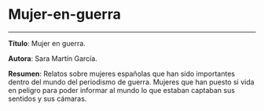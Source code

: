 # Mujer-en-guerra
-----

**Título**: Mujer en guerra.

**Autora**: Sara Martín García.

**Resumen**: Relatos sobre mujeres españolas que han sido importantes dentro del mundo del periodismo de guerra. Mujeres que han puesto si vida en peligro para poder informar al mundo lo que estaban captaban sus sentidos y sus cámaras. 

